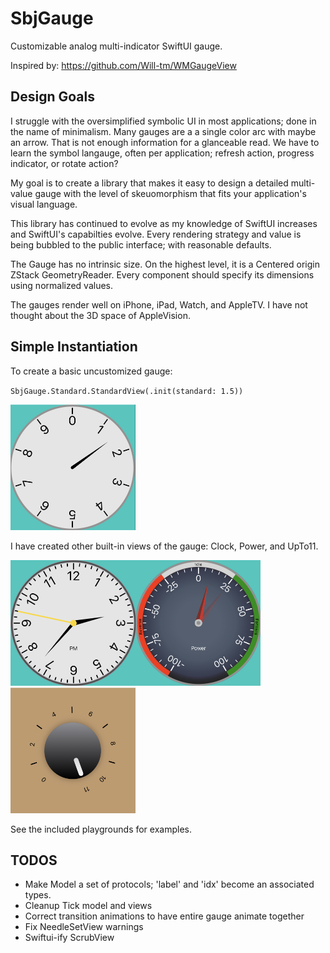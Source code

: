 # SbjGauge

Customizable analog multi-indicator SwiftUI gauge.

Inspired by: https://github.com/Will-tm/WMGaugeView

## Design Goals

I struggle with the oversimplified symbolic UI in most applications; done in the name of minimalism. Many gauges are a a single color arc with maybe an arrow. That is not enough information for a glanceable read. We have to learn the symbol langauge, often per application; refresh action, progress indicator, or rotate action?

My goal is to create a library that makes it easy to design a detailed multi-value gauge with the level of skeuomorphism that fits your application's visual language.

This library has continued to evolve as my knowledge of SwiftUI increases and SwiftUI's capabilties evolve. Every rendering strategy and value is being bubbled to the public interface; with reasonable defaults.

The Gauge has no intrinsic size. On the highest level, it is a Centered origin ZStack GeometryReader. Every component should specify its dimensions using normalized values.

The gauges render well on iPhone, iPad, Watch, and AppleTV. I have not thought about the 3D space of AppleVision.

## Simple Instantiation

To create a basic uncustomized gauge:

`SbjGauge.Standard.StandardView(.init(standard: 1.5))`

<img src="Sample-Default.png" alt="Default" width="200">

I have created other built-in views of the gauge: Clock, Power, and UpTo11.

<img src="Sample-Clock.png" alt="Clock" width="200"><img src="Sample-Power.png" alt="Power" width="200"><img src="Sample-UpTo11.png" alt="11" width="200">

See the included playgrounds for examples.

## TODOS
- Make Model a set of protocols; 'label' and 'idx' become an associated types.
- Cleanup Tick model and views
- Correct transition animations to have entire gauge animate together
- Fix NeedleSetView warnings
- Swiftui-ify ScrubView

